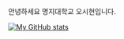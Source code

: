 안녕하세요
명지대학교
오시현입니다.

[![My GitHub stats](https://github-readme-stats.vercel.app/api?username=Oc9aN)](https://github.com/Oc9aN/github-readme-stats)
